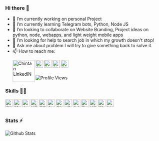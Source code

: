 ### Hi there 👋

- 🔭 I’m currently working on personal Project
- 🌱 I’m currently learning Telegram bots, Python, Node JS
- 👯 I’m looking to collaborate on Website Branding, Project ideas on python, node, webapps, and light weight mobile apps
- 🤔 I’m looking for help to search job in which my growth doesn't stop!
- 💬 Ask me about problem I will try to give something back to solve it.
- 📫 How to reach me: <p>
  <a href="https://www.linkedin.com/in/chintan992/">
    <img align="left" alt="Chintan LinkedIN" width="70px" src="https://cdn.svgporn.com/logos/linkedin.svg" /></i>
  </a>
  <a href="https://twitter.com/sid992r">
    <img align="left" alt="Chintan Twitter" width="24px" src="https://cdn.svgporn.com/logos/twitter.svg" />
  </a>
  <a href="https://www.youtube.com/channel/UCcv6wFNEMSFtRbi7q91YG7w">
    <img align="left" alt="Chintan YouTube" width="24px" src="https://cdn.svgporn.com/logos/youtube.svg" />
  </a>
  <a href="https://instagram.com/chintan992">
    <img align="left" alt="Chintan Instagram" width="24px" src="https://cdn.svgporn.com/logos/instagram.svg" />
  </a>
  <a href="https://telegram.dog/chintan992">
    <img align="left" alt="Chintan Telegram" width="24px" src="https://cdn.svgporn.com/logos/telegram.svg" />
  </a>
</p>

</br>
</br>

![Profile Views](https://hits.seeyoufarm.com/api/count/incr/badge.svg?url=https://github.com/chintan992/&title=Profile%20Views)

### Skills 👨‍💻

<img align="left" alt="GitHub" width="24px" src="https://cdn.svgporn.com/logos/github.svg" />
<img align="left" alt="MySQL" width="24px" src="https://cdn.svgporn.com/logos/mysql.svg" />
<img align="left" alt="JavaScript" width="24px" src="https://cdn.svgporn.com/logos/javascript.svg" />
<img align="left" alt="HTML" width="24px" src="https://cdn.svgporn.com/logos/html5.svg" />
<img align="left" alt="CSS" width="24px" src="https://cdn.svgporn.com/logos/css3.svg" />
<img align="left" alt="AWS" width="24px" src="https://cdn.svgporn.com/logos/amazonaws.svg" />
<img align="left" alt="Cloudflare" width="24px" src="https://cdn.svgporn.com/logos/cloudflare.svg" />
<img align="left" alt="cPanel" width="24px" src="https://cdn.svgporn.com/logos/cpanel.svg" />
<img align="left" alt="Adobe XD Designer" width="24px" src="https://cdn.svgporn.com/logos/adobexd.svg" />
<img align="left" alt="Pokemon go Hack" width="24px" src="https://cdn.svgporn.com/logos/pokemon.svg" />
<img align="left" alt="VSCode" width="24px" src="https://cdn.svgporn.com/logos/visualstudiocode.svg" />
<img align="left" alt="Wordpress Designer" width="24px" src="https://cdn.svgporn.com/logos/wordpress.svg" />
<img align="left" alt="Linux administrator" width="24px" src="https://cdn.svgporn.com/logos/ubuntu.svg" />
</br>
</br>

### Stats ⚡️

![Github Stats](https://readmestats.vercel.app/api?username=chintan992&show_icons=true&title_color=333&icon_color=333&count_private=true&include_all_commits=true)
